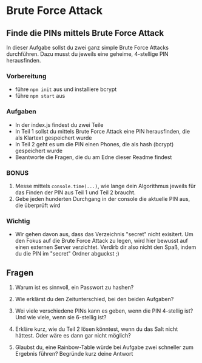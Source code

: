 # Brute Force Attack 
## Finde die PINs mittels Brute Force Attack

In dieser Aufgabe sollst du zwei ganz simple Brute Force Attacks durchführen. Dazu musst du jeweils eine geheime, 4-stellige PIN herausfinden.


### Vorbereitung
* führe `npm init` aus und installiere bcrypt
* führe ```npm start``` aus
  
  
### Aufgaben
* In der index.js findest du zwei Teile
* In Teil 1 sollst du mittels Brute Force Attack eine PIN herausfinden, die als Klartext gespeichert wurde
* In Teil 2 geht es um die PIN einen Phones, die als hash (bcrypt) gespeichert wurde
* Beantworte die Fragen, die du am Edne dieser Readme findest


### BONUS
1. Messe mittels ```console.time(...)```, wie lange dein Algorithmus jeweils für das Finden der PIN aus Teil 1 und Teil 2 braucht.
2. Gebe jeden hunderten Durchgang in der console die aktuelle PIN aus, die überprüft wird

### Wichtig
* Wir gehen davon aus, dass das Verzeichnis "secret" nicht exisitert. Um den Fokus auf die Brute Force Attack zu legen, wird hier bewusst auf einen externen Server verzichtet. Verdirb dir also nicht den Spaß, indem du die PIN im "secret" Ordner abguckst ;)


## Fragen
1. Warum ist es sinnvoll, ein Passwort zu hashen?
   
2. Wie erklärst du den Zeitunterschied, bei den beiden Aufgaben?
   
3. Wei viele verschiedene PINs kann es geben, wenn die PIN 4-stellig ist? Und wie viele, wenn sie 6-stellig ist?
   
4. Erkläre kurz, wie du Teil 2 lösen könntest, wenn du das Salt nicht hättest. Oder wäre es dann gar nicht möglich?
   
5. Glaubst du, eine Rainbow-Table würde bei Aufgabe zwei schneller zum Ergebnis führen? Begründe kurz deine Antwort
